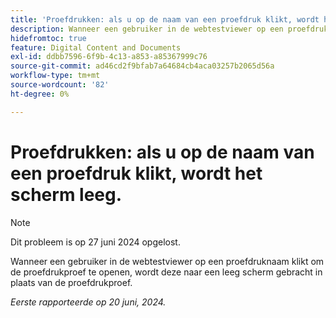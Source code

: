 ```yaml
---
title: 'Proefdrukken: als u op de naam van een proefdruk klikt, wordt het scherm leeg.'
description: Wanneer een gebruiker in de webtestviewer op een proefdruknaam klikt om de proefdrukproef te openen, wordt deze naar een leeg scherm gebracht in plaats van de proefdrukproef.
hidefromtoc: true
feature: Digital Content and Documents
exl-id: ddbb7596-6f9b-4c13-a853-a85367999c76
source-git-commit: ad46cd2f9bfab7a64684cb4aca03257b2065d56a
workflow-type: tm+mt
source-wordcount: '82'
ht-degree: 0%

---
```


# Proefdrukken: als u op de naam van een proefdruk klikt, wordt het scherm leeg.

>[!NOTE]
>
>Dit probleem is op 27 juni 2024 opgelost.

Wanneer een gebruiker in de webtestviewer op een proefdruknaam klikt om de proefdrukproef te openen, wordt deze naar een leeg scherm gebracht in plaats van de proefdrukproef.

_Eerste rapporteerde op 20 juni, 2024._
